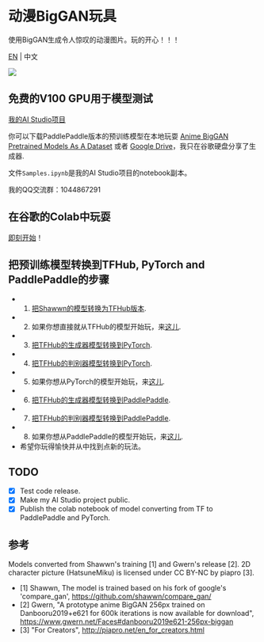 # 动漫BigGAN玩具

使用BigGAN生成令人惊叹的动漫图片。玩的开心！！！

[EN](README.md) | 中文

![](imgs/std_out.gif)

## 免费的V100 GPU用于模型测试

[我的AI Studio项目](https://aistudio.baidu.com/aistudio/projectdetail/1141070)

你可以下载PaddlePaddle版本的预训练模型在本地玩耍 [Anime BigGAN Pretrained Models As A Dataset](https://aistudio.baidu.com/aistudio/datasetdetail/49029) 或者 [Google Drive](https://drive.google.com/file/d/1V9emQcBOz1ujrlGGDxYFsdavWbUxG1ws/view?usp=sharing)，我只在谷歌硬盘分享了生成器.

文件`Samples.ipynb`是我的AI Studio项目的notebook副本。

我的QQ交流群：1044867291

## 在谷歌的Colab中玩耍

[即刻开始](https://colab.research.google.com/github/HighCWu/anime_biggan_toy/blob/main/colab/Play_Anime_BigGAN.ipynb)！

## 把预训练模型转换到TFHub, PyTorch and PaddlePaddle的步骤

- 1. [把Shawwn的模型转换为TFHub版本](https://colab.research.google.com/github/HighCWu/anime_biggan_toy/blob/main/colab/AnimeBigGAN_tf2hub.ipynb).
- 2. 如果你想直接就从TFHub的模型开始玩，来[这儿](https://colab.research.google.com/github/HighCWu/anime_biggan_toy/blob/main/colab/Anime_BigGAN_Demo.ipynb).
- 3. [把TFHub的生成器模型转换到PyTorch](https://colab.research.google.com/github/HighCWu/anime_biggan_toy/blob/main/colab/pytorch_anime_biggan_for_generator_converter.ipynb).
- 4. [把TFHub的判别器模型转换到PyTorch](https://colab.research.google.com/github/HighCWu/anime_biggan_toy/blob/main/colab/pytorch_anime_biggan_for_discriminator_converter.ipynb).
- 5. 如果你想从PyTorch的模型开始玩，来[这儿](https://colab.research.google.com/github/HighCWu/anime_biggan_toy/blob/main/colab/pytorch_anime_biggan.ipynb).
- 6. [把TFHub的生成器模型转换到PaddlePaddle](https://colab.research.google.com/github/HighCWu/anime_biggan_toy/blob/main/colab/paddle_anime_biggan_for_generator_converter.ipynb).
- 7. [把TFHub的判别器模型转换到PaddlePaddle](https://colab.research.google.com/github/HighCWu/anime_biggan_toy/blob/main/colab/paddle_anime_biggan_for_discriminator_converter.ipynb).
- 8. 如果你想从PaddlePaddle的模型开始玩，来[这儿](https://colab.research.google.com/github/HighCWu/anime_biggan_toy/blob/main/colab/paddle_anime_biggan.ipynb).
- 希望你玩得愉快并从中找到点新的玩法。

## TODO

- [x] Test code release. 
- [x] Make my AI Studio project public.
- [x] Publish the colab notebook of model converting from TF to PaddlePaddle and PyTorch.

## 参考

Models converted from Shawwn's training [1] and Gwern's release [2]. 2D character picture (HatsuneMiku) is licensed under CC BY-NC by piapro [3].

- [1] Shawwn, The model is trained based on his fork of google's 'compare_gan', https://github.com/shawwn/compare_gan/
- [2] Gwern, "A prototype anime BigGAN 256px trained on Danbooru2019+e621 for 600k iterations is now available for download", https://www.gwern.net/Faces#danbooru2019e621-256px-biggan
- [3] "For Creators", http://piapro.net/en_for_creators.html
